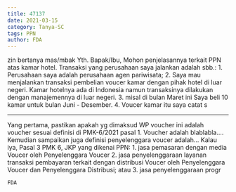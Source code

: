 ```yaml
---
title: 47137
date: 2021-03-15
category: Tanya-SC
tags: PPN
author: FDA
---
```


zin bertanya mas/mbak Yth. Bapak/Ibu, Mohon penjelasannya terkait PPN atas kamar hotel. Transaksi yang perusahaan saya jalankan adalah sbb.: 1. Perusahaan saya adalah perusahaan agen pariwisata; 2. Saya mau menjalankan transaksi pembelian voucer kamar dengan pihak hotel di luar negeri. Kamar hotelnya ada di Indonesia namun transaksinya dilakukan dengan manajemennya di luar negeri. 3. misal di bulan Maret ini Saya beli 10 kamar untuk bulan Juni - Desember. 4. Voucer kamar itu saya catat s

---

Yang pertama, pastikan apakah yg dimaksud WP voucher ini adalah voucher sesuai definisi di PMK-6/2021 pasal 1. Voucher adalah blablabla.... Kemudian sampaikan juga definisi penyelenggara voucer adalah... Kalau iya, Pasal 3 PMK 6, JKP yang dikenai PPN: 1. jasa pemasaran dengan media Voucer oleh Penyelenggara Voucer 2. jasa penyelenggaraan layanan transaksi pembayaran terkait dengan distribusi Voucer oleh Penyelenggara Voucer dan Penyelenggara Distribusi; atau 3. jasa penyelenggaraan progr

`FDA`
